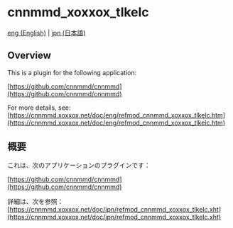 # cnnmmd_xoxxox_tlkelc

[eng (English)](#Overview) | [jpn (日本語)](#概要)

## Overview

This is a plugin for the following application:

[https://github.com/cnnmmd/cnnmmd](https://github.com/cnnmmd/cnnmmd)

For more details, see:  
[https://cnnmmd.xoxxox.net/doc/eng/refmod_cnnmmd_xoxxox_tlkelc.htm](https://cnnmmd.xoxxox.net/doc/eng/refmod_cnnmmd_xoxxox_tlkelc.htm)

## 概要

これは、次のアプリケーションのプラグインです：

[https://github.com/cnnmmd/cnnmmd](https://github.com/cnnmmd/cnnmmd)

詳細は、次を参照：[https://cnnmmd.xoxxox.net/doc/jpn/refmod_cnnmmd_xoxxox_tlkelc.xht](https://cnnmmd.xoxxox.net/doc/jpn/refmod_cnnmmd_xoxxox_tlkelc.xht)